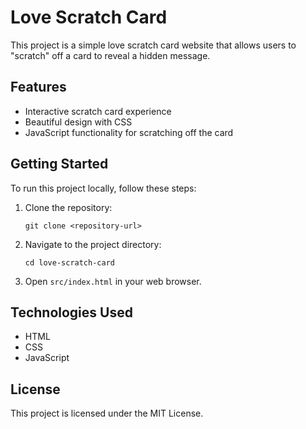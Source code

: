 # Love Scratch Card

This project is a simple love scratch card website that allows users to "scratch" off a card to reveal a hidden message.

## Features

- Interactive scratch card experience
- Beautiful design with CSS
- JavaScript functionality for scratching off the card

## Getting Started

To run this project locally, follow these steps:

1. Clone the repository:
   ```
   git clone <repository-url>
   ```

2. Navigate to the project directory:
   ```
   cd love-scratch-card
   ```

3. Open `src/index.html` in your web browser.

## Technologies Used

- HTML
- CSS
- JavaScript

## License

This project is licensed under the MIT License.
